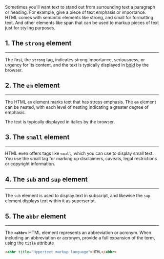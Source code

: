 Sometimes you'll want text to stand out from surrounding text a paragraph or heading. For example, give a piece of text emphasis or importance. HTML comes with semantic elements like strong, and small for formatting text. And other elements like span that can be used to markup pieces of text just for styling purposes.

## 1. The `strong` element
---
The first, the `strong` tag, indicates strong importance, seriousness, or urgency for its content, and the text is typically displayed in <u>bold</u> by the browser.

## 2. The `em` element
---
The HTML `em` element marks text that has stress emphasis. The `em` element can be nested, with each level of nesting indicating a greater degree of emphasis.

The text is typically displayed in italics by the browser.

## 3. The `small` element
---
HTML even offers tags like `small`, which you can use to display small text. You use the small tag for marking up disclaimers, caveats, legal restrictions or copyright information.

## 4. The `sub` and `sup` element
---
The `sub` element is used to display text in subscript, and likewise the `sup` element displays text within it as superscript.

## 5. The `abbr` element
---
The **`<abbr>`** HTML element represents an abbreviation or acronym.
When including an abbreviation or acronym, provide a full expansion of the term, using the `title` attribute

```html
<abbr title="Hypertext markup language">HTML</abbr>
```

